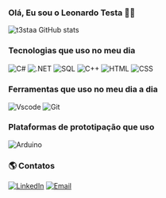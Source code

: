 ### Olá, Eu sou o Leonardo Testa 👋🏻


![t3staa GitHub stats](https://github-readme-stats.vercel.app/api?username=t3staa&show_icons=true&theme=radical)

### Tecnologias que uso no meu dia 
<div style="display: inline_block">
  <img align="center" alt="C#" src="https://img.shields.io/badge/C%23-239120?style=for-the-badge&logo=c-sharp&logoColor=white"/>
  <img align="center" alt=".NET" src="https://img.shields.io/badge/.NET-5C2D91?style=for-the-badge&logo=.net&logoColor=white"/>
  <img align="center" alt="SQL" src="https://img.shields.io/badge/Oracle-F80000?style=for-the-badge&logo=Oracle&logoColor=white"/>
  <img align="center" alt="C++" src="https://img.shields.io/badge/C%2B%2B-00599C?style=for-the-badge&logo=c%2B%2B&logoColor=white"/>
  <img align="center" alt="HTML" src="https://img.shields.io/badge/HTML5-E34F26?style=for-the-badge&logo=html5&logoColor=white"/>
  <img align="center" alt="CSS" src="https://img.shields.io/badge/CSS3-1572B6?style=for-the-badge&logo=css3&logoColor=white"/>
</div>

### Ferramentas que uso no meu dia a dia
![Vscode](https://img.shields.io/badge/Vscode-007ACC?style=for-the-badge&logo=visual-studio-code&logoColor=white)
![Git](https://img.shields.io/badge/GIT-E44C30?style=for-the-badge&logo=git&logoColor=white)

### Plataformas de prototipação que uso 
<div style="display: inline_block">
  <img align="center" alt="Arduino" src="https://img.shields.io/badge/Arduino-00979D?style=for-the-badge&logo=Arduino&logoColor=white"/>
</div>

### :earth_americas: Contatos
[![LinkedIn](https://img.shields.io/badge/LinkedIn-0077B5?style=for-the-badge&logo=linkedin&logoColor=white)](www.linkedin.com/in/leonardo-testa-74b2211b5)
[![Email](https://img.shields.io/badge/Microsoft_Outlook-0078D4?style=for-the-badge&logo=microsoft-outlook&logoColor=white)](mailto:testa.leo@outlook.com)
